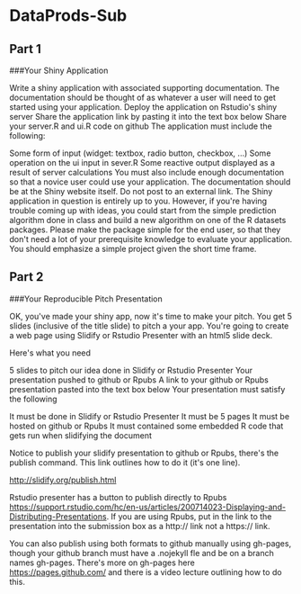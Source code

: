 # DataProds-Sub
## Part 1

###Your Shiny Application

Write a shiny application with associated supporting documentation. 
The documentation should be thought of as whatever a user will need to get started using your application.
Deploy the application on Rstudio's shiny server
Share the application link by pasting it into the text box below
Share your server.R and ui.R code on github
The application must include the following:

Some form of input (widget: textbox, radio button, checkbox, ...)
Some operation on the ui input in sever.R
Some reactive output displayed as a result of server calculations
You must also include enough documentation so that a novice user could use your application.
The documentation should be at the Shiny website itself. Do not post to an external link.
The Shiny application in question is entirely up to you. 
However, if you're having trouble coming up with ideas, you could start from the simple prediction algorithm done in class and build a new algorithm on one of the R datasets packages. 
Please make the package simple for the end user, so that they don't need a lot of your prerequisite knowledge to evaluate your application. 
You should emphasize a simple project given the short time frame.  


## Part 2
###Your Reproducible Pitch Presentation

OK, you've made your shiny app, now it's time to make your pitch. 
You get 5 slides (inclusive of the title slide)  to pitch a your app. 
You're going to create a web page using Slidify or Rstudio Presenter with an html5 slide deck.

Here's what you need

5 slides to pitch our idea done in Slidify or Rstudio Presenter
Your presentation pushed to github or Rpubs
A link to your github or Rpubs presentation pasted into the text box below
Your presentation must satisfy the following

It must be done in Slidify or Rstudio Presenter
It must be 5 pages
It must be hosted on github or Rpubs
It must contained some embedded R code that gets run when slidifying the document

Notice to publish your slidify presentation to github or Rpubs, there's the publish command. 
This link outlines how to do it (it's one line). 

http://slidify.org/publish.html


Rstudio presenter has a button to publish directly to Rpubs https://support.rstudio.com/hc/en-us/articles/200714023-Displaying-and-Distributing-Presentations. 
If you are using Rpubs, put in the link to the presentation into the submission box as a http:// link not a https:// link.


You can also publish using both formats to github manually using gh-pages, though your github branch must have a .nojekyll fle and be on a branch names gh-pages. 
There's more on gh-pages here https://pages.github.com/  and there is a video lecture outlining how to do this.
